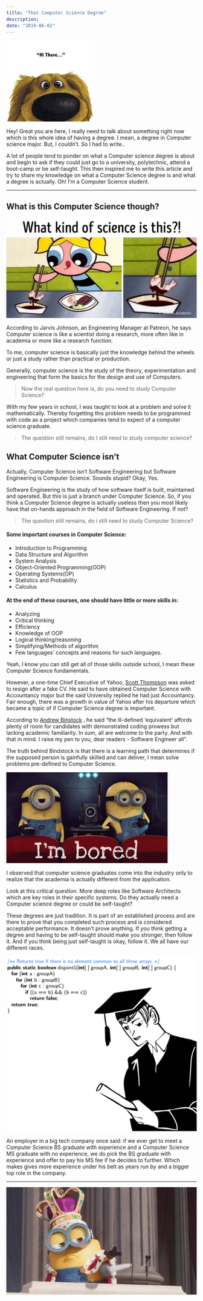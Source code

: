 ```yaml
---
title: "That Computer Science Degree"
description: 
date: "2019-06-02"
---
```


![Happy Dog](images/computer.jpeg)

Hey! Great you are here, I really need to talk about something right now which is this whole idea of having a degree. I mean, a degree in Computer science major. But, I couldn’t. So I had to write..

A lot of people tend to ponder on what a Computer science degree is about and begin to ask if they could just go to a university, polytechnic, attend a boot-camp or be self-taught. This then inspired me to write this article and try to share my knowledge on what a Computer Science degree is and what a degree is actually. Oh! I’m a Computer Science student.

___

## What is this Computer Science though?

![Trying to eat garbage](images/science.jpeg)

According to Jarvis Johnson, an Engineering Manager at Patreon, he says Computer science is like a scientist doing a research, more often like in academia or more like a research function.

To me, computer science is basically just the knowledge behind the wheels or just a study rather than practical or production.

Generally, computer science is the study of the theory, experimentation and 
engineering that form the basics for the design and use of Computers.

>Now the real question here is, do you need to study Computer Science?

With my few years in school, I was taught to look at a problem and solve it mathematically. Thereby forgetting this problem needs to be programmed with code as a project which companies tend to expect of a computer science graduate.

>The question still remains, do I still need to study computer science?

## What Computer Science isn’t

Actually, Computer Science isn’t Software Engineering but Software Engineering is Computer Science. Sounds stupid? Okay, Yes.

Software Engineering is the study of how software itself is built, maintained and operated. But this is just a branch under Computer Science. So, if you think a Computer Science degree is actually useless then you most likely have that on-hands approach in the field of Software Engineering. If not?

>The question still remains, do i still need to study Computer Science?

#### Some important courses in Computer Science:

+ Introduction to Programming
+ Data Structure and Algorithm
+ System Analysis
+ Object-Oriented Programming(OOP)
+ Operating Systems(OP)
+ Statistics and Probability
+ Calculus

#### At the end of these courses, one should have little or more skills in:

+ Analyzing
+ Critical thinking
+ Efficiency
+ Knowledge of OOP
+ Logical thinking/reasoning
+ Simplifying/Methods of algorithm
+ Few languages’ concepts and reasons for such languages.

Yeah, I know you can still get all of those skills outside school, I mean these Computer Science fundamentals.

However, a one-time Chief Executive of Yahoo, 
[Scott Thompson](https://en.wikipedia.org/wiki/Scott_Thompson_%28businessman%29) was asked to resign after a fake CV. He said to have obtained Computer Science with Accountancy major but the said University replied he had just Accountancy. Fair enough, there was a growth in value of Yahoo after his departure which became a topic of if Computer Science degree is important.

According to 
[Andrew Binstock](https://www.linkedin.com/in/andrewbinstock/)
, he said “the ill-defined ‘equivalent’ affords plenty of room for candidates with demonstrated coding prowess but lacking academic familiarity. In sum, all are welcome to the party. And with that in mind. I raise my pen to you, dear readers - Software Engineer all”.

The truth behind Bindstock is that there is a learning path that determines if the supposed person is gainfully skilled and can deliver, I mean solve problems pre-defined to Computer Science.

![Bored yet?](images/bored.jpeg)

I observed that computer science graduates come into the industry only to realize that the academia is actually different from the application.

Look at this critical question. More deep roles like Software Architects which are key roles in their specific systems. Do they actually need a Computer science degree or could be self-taught?

These degrees are just tradition. It is part of an established process and are there to prove that you completed such process and is considered acceptable performance. It doesn’t prove anything. If you think getting a degree and having to be self-taught should make you stronger, then follow it. And if you think being just self-taught is okay, follow it. We all have our different races.


![Graduate](images/graduate.png)

An employer in a big tech company once said: if we ever get to meet a Computer Science BS graduate with experience and a Computer Science MS graduate with no experience, we do pick the BS graduate with experience and offer to pay his MS fee if he decides to further. Which makes gives more experience under his belt as years run by and a bigger top role in the company.

___


![Drops mic](images/drops-mic.jpeg)





